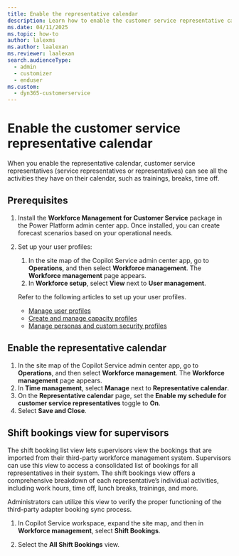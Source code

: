 ```yaml
---
title: Enable the representative calendar
description: Learn how to enable the customer service representative calendar so that your representatives can see all the booked time on their calendars.
ms.date: 04/11/2025
ms.topic: how-to
author: lalexms
ms.author: laalexan
ms.reviewer: laalexan
search.audienceType: 
  - admin
  - customizer
  - enduser
ms.custom: 
  - dyn365-customerservice
---
```

# Enable the customer service representative calendar

When you enable the representative calendar, customer service representatives (service representatives or representatives) can see all the activities they have on their calendar, such as trainings, breaks, time off.

## Prerequisites

1. Install the **Workforce Management for Customer Service** package in the Power Platform admin center app. Once installed, you can create forecast scenarios based on your operational needs.
1. Set up your user profiles:
     1. In the site map of the Copilot Service admin center app, go to **Operations**, and then select **Workforce management**. The **Workforce management** page appears.
     1. In **Workforce setup**, select **View** next to **User management**.

   Refer to the following articles to set up your user profiles.
    -	[Manage user profiles](/dynamics365/customer-service/users-user-profiles)
    -	[Create and manage capacity profiles](/dynamics365/customer-service/capacity-profiles)
    -	[Manage personas and custom security profiles](/dynamics365/customer-service/role-persona-mapping)

## Enable the representative calendar

1. In the site map of the Copilot Service admin center app, go to **Operations**, and then select **Workforce management**. The **Workforce management** page appears.
1. In **Time management**, select **Manage** next to **Representative calendar**.
1. On the **Representative calendar** page, set the **Enable my schedule for customer service representatives** toggle to **On**.
1. Select **Save and Close**.

## Shift bookings view for supervisors

The shift booking list view lets supervisors view the bookings that are imported from their third-party workforce management system. Supervisors can use this view to access a consolidated list of bookings for all representatives in their system. The shift bookings view offers a comprehensive breakdown of each representative’s individual activities, including work hours, time off, lunch breaks, trainings, and more.

Administrators can utilize this view to verify the proper functioning of the third-party adapter booking sync process.

1. In Copilot Service workspace, expand the site map, and then in **Workforce management**, select **Shift Bookings**.

2. Select the **All Shift Bookings** view.
